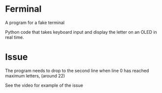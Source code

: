 # Ferminal
A program for a fake terminal

Python code that takes keyboard input and display the letter on an OLED in real time.

# Issue

The program needs to drop to the second line when line 0 has reached maximum letters, (around 22)

See the video for example of the issue
